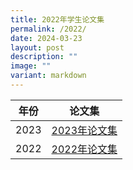 ```yaml
---
title: 2022年学生论文集
permalink: /2022/
date: 2024-03-23
layout: post
description: ""
image: ""
variant: markdown
---
```

| <center>年份|<center> 论文集|
| -------- | -------- | 
|<center> 2023 | <center>[2023年论文集](/files/CLEP_Press_Release.pdf)| 
| <center>2022 | <center>[2022年论文集](/files/.pdf)| 
	

</center></center></center></center></center></center>